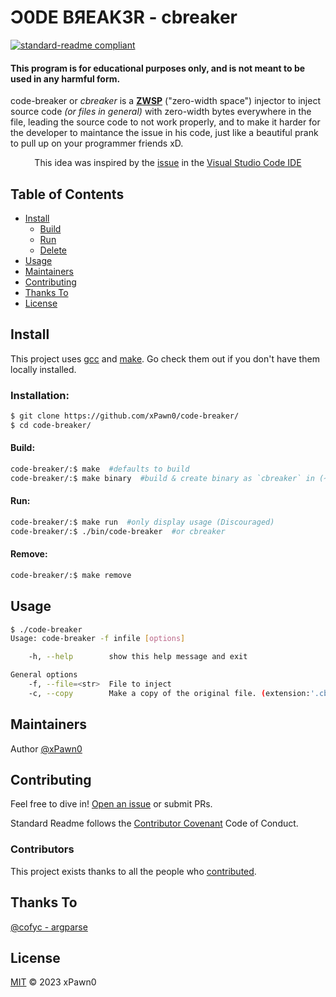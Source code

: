 # Ɔ0DE BЯEAK3R - cbreaker

[![standard-readme compliant](https://img.shields.io/badge/readme%20style-standard-brightgreen.svg?style=flat-square)](https://github.com/RichardLitt/standard-readme)

#### This program is for educational purposes only, and is not meant to be used in any harmful form.

code-breaker or _cbreaker_ is a [**ZWSP**](https://en.wikipedia.org/wiki/Zero-width_space) ("zero-width space") injector to inject source code _(or files in general)_ with zero-width bytes everywhere in the file, leading the source code to not work properly, and to make it harder for the developer to maintance the issue in his code, just like a beautiful prank to pull up on your programmer friends xD.
<center>This idea was inspired by the <a href="https://github.com/Microsoft/vscode/issues/58252">issue</a> in the <a href="https://en.wikipedia.org/wiki/Visual_Studio_Code">Visual Studio Code IDE</a></center>

## Table of Contents

- [Install](#install)
	- [Build](#build)
	- [Run](#run)
	- [Delete](#remove)
- [Usage](#usage)
- [Maintainers](#maintainers)
- [Contributing](#contributing)
- [Thanks To](#thanks-to)
- [License](#license)

## Install

This project uses [gcc](https://gcc.gnu.org/) and [make](https://www.gnu.org/software/make/). Go check them out if you don't have them locally installed.

### Installation:
```sh
$ git clone https://github.com/xPawn0/code-breaker/
$ cd code-breaker/
```
#### Build:
```sh
code-breaker/:$ make  #defaults to build
code-breaker/:$ make binary  #build & create binary as `cbreaker` in (~/.local/bin)
```
#### Run:
```sh
code-breaker/:$ make run  #only display usage (Discouraged)
code-breaker/:$ ./bin/code-breaker  #or cbreaker
```
#### Remove:
```sh
code-breaker/:$ make remove
```

## Usage

```sh
$ ./code-breaker
Usage: code-breaker -f infile [options]

    -h, --help        show this help message and exit

General options
    -f, --file=<str>  File to inject
    -c, --copy        Make a copy of the original file. (extension:'.cbcp')
```

## Maintainers

Author [@xPawn0](https://github.com/xPawn0)

## Contributing

Feel free to dive in! [Open an issue](https://github.com/xPawn0/code-breaker/issues/new) or submit PRs.

Standard Readme follows the [Contributor Covenant](http://contributor-covenant.org/version/1/3/0/) Code of Conduct.

### Contributors

This project exists thanks to all the people who <a href="https://github.com/xPawn0/code-breaker/graphs/contributors">contributed</a>.


## Thanks To

[@cofyc - argparse](https://github.com/cofyc/argparse)


## License

[MIT](LICENSE.txt) © 2023 xPawn0

